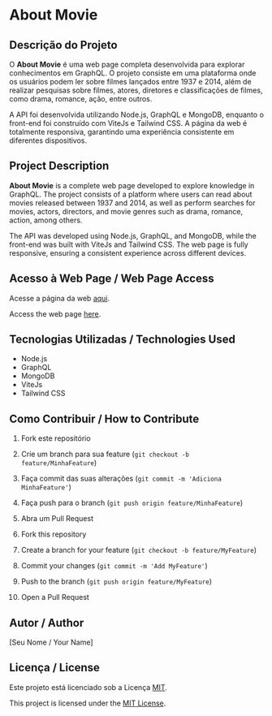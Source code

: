 # About Movie

## Descrição do Projeto

O **About Movie** é uma web page completa desenvolvida para explorar conhecimentos em GraphQL. O projeto consiste em uma plataforma onde os usuários podem ler sobre filmes lançados entre 1937 e 2014, além de realizar pesquisas sobre filmes, atores, diretores e classificações de filmes, como drama, romance, ação, entre outros.

A API foi desenvolvida utilizando Node.js, GraphQL e MongoDB, enquanto o front-end foi construído com ViteJs e Tailwind CSS. A página da web é totalmente responsiva, garantindo uma experiência consistente em diferentes dispositivos.

## Project Description

**About Movie** is a complete web page developed to explore knowledge in GraphQL. The project consists of a platform where users can read about movies released between 1937 and 2014, as well as perform searches for movies, actors, directors, and movie genres such as drama, romance, action, among others.

The API was developed using Node.js, GraphQL, and MongoDB, while the front-end was built with ViteJs and Tailwind CSS. The web page is fully responsive, ensuring a consistent experience across different devices.

## Acesso à Web Page / Web Page Access

Acesse a página da web [aqui](https://aboutmovie.vercel.app/).

Access the web page [here](https://aboutmovie.vercel.app/).

## Tecnologias Utilizadas / Technologies Used

- Node.js
- GraphQL
- MongoDB
- ViteJs
- Tailwind CSS

## Como Contribuir / How to Contribute

1. Fork este repositório
2. Crie um branch para sua feature (`git checkout -b feature/MinhaFeature`)
3. Faça commit das suas alterações (`git commit -m 'Adiciona MinhaFeature'`)
4. Faça push para o branch (`git push origin feature/MinhaFeature`)
5. Abra um Pull Request

6. Fork this repository
7. Create a branch for your feature (`git checkout -b feature/MyFeature`)
8. Commit your changes (`git commit -m 'Add MyFeature'`)
9. Push to the branch (`git push origin feature/MyFeature`)
10. Open a Pull Request

## Autor / Author

[Seu Nome / Your Name]

## Licença / License

Este projeto está licenciado sob a Licença [MIT](LICENSE).

This project is licensed under the [MIT License](LICENSE).
